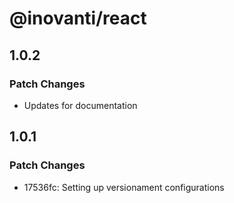 # @inovanti/react

## 1.0.2

### Patch Changes

- Updates for documentation

## 1.0.1

### Patch Changes

- 17536fc: Setting up versionament configurations
